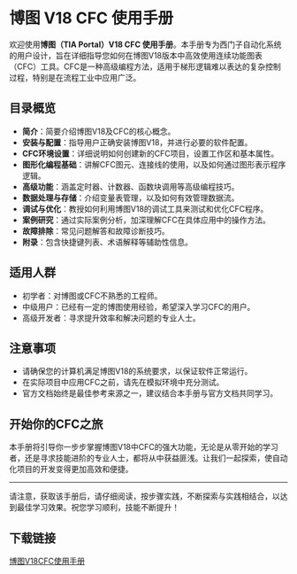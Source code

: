 # 博图 V18 CFC 使用手册

欢迎使用**博图（TIA Portal）V18 CFC 使用手册**。本手册专为西门子自动化系统的用户设计，旨在详细指导您如何在博图V18版本中高效使用连续功能图表（CFC）工具。CFC是一种高级编程方法，适用于梯形逻辑难以表达的复杂控制过程，特别是在流程工业中应用广泛。

## 目录概览

- **简介**：简要介绍博图V18及CFC的核心概念。
- **安装与配置**：指导用户正确安装博图V18，并进行必要的软件配置。
- **CFC环境设置**：详细说明如何创建新的CFC项目，设置工作区和基本属性。
- **图形化编程基础**：讲解CFC图元、连接线的使用，以及如何通过图形表示程序逻辑。
- **高级功能**：涵盖定时器、计数器、函数块调用等高级编程技巧。
- **数据处理与存储**：介绍变量表管理，以及如何有效管理数据流。
- **调试与优化**：教授如何利用博图V18的调试工具来测试和优化CFC程序。
- **案例研究**：通过实际案例分析，加深理解CFC在具体应用中的操作方法。
- **故障排除**：常见问题解答和故障诊断技巧。
- **附录**：包含快捷键列表、术语解释等辅助性信息。

## 适用人群

- 初学者：对博图或CFC不熟悉的工程师。
- 中级用户：已经有一定的博图使用经验，希望深入学习CFC的用户。
- 高级开发者：寻求提升效率和解决问题的专业人士。

## 注意事项

- 请确保您的计算机满足博图V18的系统要求，以保证软件正常运行。
- 在实际项目中应用CFC之前，请先在模拟环境中充分测试。
- 官方文档始终是最佳参考来源之一，建议结合本手册与官方文档共同学习。

## 开始你的CFC之旅

本手册将引导你一步步掌握博图V18中CFC的强大功能，无论是从零开始的学习者，还是寻求技能进阶的专业人士，都将从中获益匪浅。让我们一起探索，使自动化项目的开发变得更加高效和便捷。

---

请注意，获取该手册后，请仔细阅读，按步骤实践，不断探索与实践相结合，以达到最佳学习效果。祝您学习顺利，技能不断提升！

## 下载链接

[博图V18CFC使用手册](https://pan.quark.cn/s/82acb222b648)